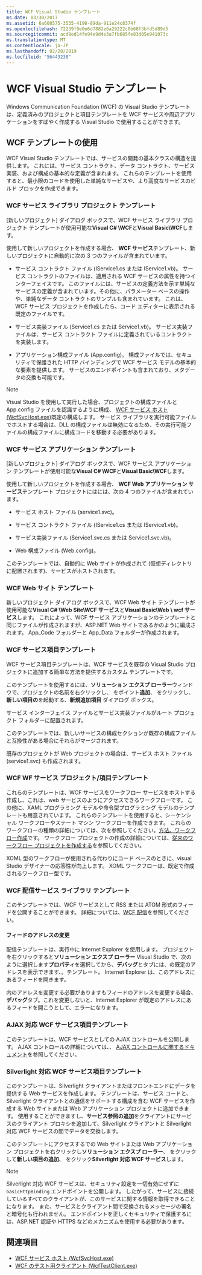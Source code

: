 ```yaml
---
title: WCF Visual Studio テンプレート
ms.date: 03/30/2017
ms.assetid: 6a608575-3535-4190-89da-911e24c8374f
ms.openlocfilehash: 72239f9e0e6d7882e6a29222c0b68f3bfd5d89d5
ms.sourcegitcommit: acd8ed14fe94e9d4e3a7fb685fe83d05e941073c
ms.translationtype: MT
ms.contentlocale: ja-JP
ms.lasthandoff: 02/20/2019
ms.locfileid: "56443238"
---
```

# <a name="wcf-visual-studio-templates"></a>WCF Visual Studio テンプレート
Windows Communication Foundation (WCF) の Visual Studio テンプレートは、定義済みのプロジェクトと項目テンプレートを WCF サービスや周辺アプリケーションをすばやく作成する Visual Studio で使用することができます。  
  
## <a name="using-the-wcf-templates"></a>WCF テンプレートの使用  
 WCF Visual Studio テンプレートでは、サービスの開発の基本クラスの構造を提供します。 これには、サービス コントラクト、データ コントラクト、サービス実装、および構成の基本的な定義が含まれます。 これらのテンプレートを使用すると、最小限のコードを使用した単純なサービスや、より高度なサービスのビルド ブロックを作成できます。  
  
### <a name="wcf-service-library-project-template"></a>WCF サービス ライブラリ プロジェクト テンプレート  
 [新しいプロジェクト] ダイアログ ボックスで、WCF サービス ライブラリ プロジェクト テンプレートが使用可能な**Visual C# \WCF**と**Visual Basic\WCF**します。  
  
 使用して新しいプロジェクトを作成する場合、 **WCF サービス**テンプレート、新しいプロジェクトに自動的に次の 3 つのファイルが含まれています。  
  
-   サービス コントラクト ファイル (IService1.cs または IService1.vb)。 サービス コントラクトのファイルは、適用される WCF サービスの属性を持つインターフェイスです。 このファイルには、サービスの定義方法を示す単純なサービスの定義が含まれています。その他に、パラメーター ベースの操作や、単純なデータ コントラクトのサンプルも含まれています。 これは、WCF サービス プロジェクトを作成したら、コード エディターに表示される既定のファイルです。  
  
-   サービス実装ファイル (Service1.cs または Service1.vb)。 サービス実装ファイルは、サービス コントラクト ファイルに定義されているコントラクトを実装します。  
  
-   アプリケーション構成ファイル (App.config)。 構成ファイルでは、セキュリティで保護された HTTP バインディングで WCF サービス モデルの基本的な要素を提供します。 サービスのエンドポイントも含まれており、メタデータの交換も可能です。  
  
> [!NOTE]
>  Visual Studio を使用して実行した場合、プロジェクトの構成ファイルと App.config ファイルを認識するように構成、 [WCF サービス ホスト (WcfSvcHost.exe)](../../../docs/framework/wcf/wcf-service-host-wcfsvchost-exe.md)既定の構成します。 サービス ライブラリを実行可能ファイルでホストする場合は、DLL の構成ファイルは無効になるため、その実行可能ファイルの構成ファイルに構成コードを移動する必要があります。  
  
### <a name="wcf-service-application-template"></a>WCF サービス アプリケーション テンプレート  
 [新しいプロジェクト] ダイアログ ボックスで、WCF サービス アプリケーション テンプレートが使用可能な**Visual C# \WCF**と**Visual Basic\WCF**します。  
  
 使用して新しいプロジェクトを作成する場合、 **WCF Web アプリケーション サービス**テンプレート プロジェクトにはには、次の 4 つのファイルが含まれています。  
  
-   サービス ホスト ファイル (service1.svc)。  
  
-   サービス コントラクト ファイル (IService1.cs または IService1.vb)。  
  
-   サービス実装ファイル (Service1.svc.cs または Service1.svc.vb)。  
  
-   Web 構成ファイル (Web.config)。  
  
 このテンプレートでは、自動的に Web サイトが作成されて (仮想ディレクトリに配置されます)、サービスがホストされます。  
  
### <a name="wcf-web-site-template"></a>WCF Web サイト テンプレート  
 新しいプロジェクト ダイアログ ボックスで、WCF Web サイト テンプレートが使用可能な**Visual C# \Web Site\WCF サービス**と**Visual Basic\Web \ wcf サービス**します。 これによって、WCF サービス アプリケーションのテンプレートと同じファイルが作成されますが、ASP.NET Web サイトであるかのように編成されます。 App_Code フォルダーと App_Data フォルダーが作成されます。  
  
### <a name="wcf-service-item-template"></a>WCF サービス項目テンプレート  
 WCF サービス項目テンプレートは、WCF サービスを既存の Visual Studio プロジェクトに追加する簡単な方法を提供するカスタム テンプレートです。  
  
 このテンプレートを使用するには、**ソリューション エクスプ ローラー**ウィンドウで、プロジェクトの名前を右クリックし、 をポイント**追加**、 をクリックし、**新しい項目の**を起動する、**新規追加項目** ダイアログ ボックス。  
  
 サービス インターフェイス ファイルとサービス実装ファイルがルート プロジェクト フォルダーに配置されます。  
  
 このテンプレートでは、新しいサービスの構成セクションが既存の構成ファイルと互換性がある場合にそれらがマージされます。  
  
 既存のプロジェクトが Web プロジェクトの場合は、サービス ホスト ファイル (service1.svc) も作成されます。  
  
### <a name="wcf-wf-service-project-and-item-template"></a>WCF WF サービス プロジェクト/項目テンプレート  
 これらのテンプレートは、WCF サービスをワークフロー サービスをホストする作成し、これは、web サービスのようにアクセスできるワークフローです。 この他に、XAML プログラミング モデルや命令型プログラミング モデルのテンプレートも用意されています。 これらのテンプレートを使用すると、シーケンシャル ワークフローやステート マシン ワークフローを作成できます。 これらのワークフローの種類の詳細については、次を参照してください。[方法。ワークフロー作成](../windows-workflow-foundation/how-to-create-a-workflow.md)です。 ワークフロー プロジェクトの作成の詳細については、[従来のワークフロー プロジェクトを作成する](/visualstudio/workflow-designer/creating-legacy-workflow-projects)を参照してください。  
  
 XOML 型のワークフローが使用される代わりにコード ベースのときに、visual Studio デザイナーの応答性が向上します。 XOML ワークフローは、既定で作成されるワークフロー型です。  
  
### <a name="wcf-syndication-service-library-template"></a>WCF 配信サービス ライブラリ テンプレート  
 このテンプレートでは、WCF サービスとして RSS または ATOM 形式のフィードを公開することができます。 詳細については、[WCF 配信](../../../docs/framework/wcf/feature-details/wcf-syndication.md)を参照してください。  
  
#### <a name="changing-the-address-of-the-feed"></a>フィードのアドレスの変更  
 配信テンプレートは、実行中に Internet Explorer を使用します。 プロジェクトを右クリックすると**ソリューション エクスプ ローラー** Visual Studio で、次のように選択します**プロパティ**を選択してから、**デバッグ**とタブには、の既定のアドレスを表示できます、。テンプレート。 Internet Explorer は、このアドレスにあるフィードを開きます。  
  
 内のアドレスを変更する必要がありますもフィードのアドレスを変更する場合、**デバッグ**タブ。これを変更しないと、Internet Explorer が既定のアドレスにあるフィードを開こうとして、エラーになります。  
  
### <a name="ajax-enabled-wcf-service-item-template"></a>AJAX 対応 WCF サービス項目テンプレート  
 このテンプレートは、WCF サービスとしての AJAX コントロールを公開します。 AJAX コントロールの詳細については、、 [AJAX コントロールに関するドキュメント](https://go.microsoft.com/fwlink/?LinkId=96717)を参照してください。  
  
### <a name="silverlight-enabled-wcf-service-item-template"></a>Silverlight 対応 WCF サービス項目テンプレート  
 このテンプレートは、Silverlight クライアントまたはフロントエンドにデータを提供する Web サービスを作成します。 テンプレートは、サービス コードと、Silverlight クライアントとの通信をサポートする構成を含む WCF サービスを作成する Web サイトまたは Web アプリケーション プロジェクトに追加できます。 使用することができますし、**サービス参照の追加**をクライアントにサービスのクライアント プロキシを追加して、Silverlight クライアントと Silverlight 対応 WCF サービスの間でデータを交換します。  
  
 このテンプレートにアクセスするでの Web サイトまたは Web アプリケーション プロジェクトを右クリックし**ソリューション エクスプ ローラー**、 をクリックして**新しい項目の追加**、 をクリック**Silverlight 対応 WCF サービス**します。  
  
> [!NOTE]
>  Silverlight 対応 WCF サービスは、セキュリティ設定を一切有効にせずに `basicHttpBinding` エンドポイントを公開します。 したがって、サービスに接続しているすべてのクライアントが、このサービスに関する情報を取得できることになります。 また、サービスとクライアント間で交換されるメッセージの署名と暗号化も行われません。 エンドポイントを正しくセキュリティで保護するには、ASP.NET 認証や HTTPS などのメカニズムを使用する必要があります。  
  
## <a name="see-also"></a>関連項目
- [WCF サービス ホスト (WcfSvcHost.exe)](../../../docs/framework/wcf/wcf-service-host-wcfsvchost-exe.md)
- [WCF のテスト用クライアント (WcfTestClient.exe)](../../../docs/framework/wcf/wcf-test-client-wcftestclient-exe.md)
